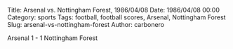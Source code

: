 Title: Arsenal vs. Nottingham Forest, 1986/04/08
Date: 1986/04/08 00:00
Category: sports
Tags: football, football scores, Arsenal, Nottingham Forest
Slug: arsenal-vs-nottingham-forest
Author: carbonero


Arsenal 1 - 1 Nottingham Forest
